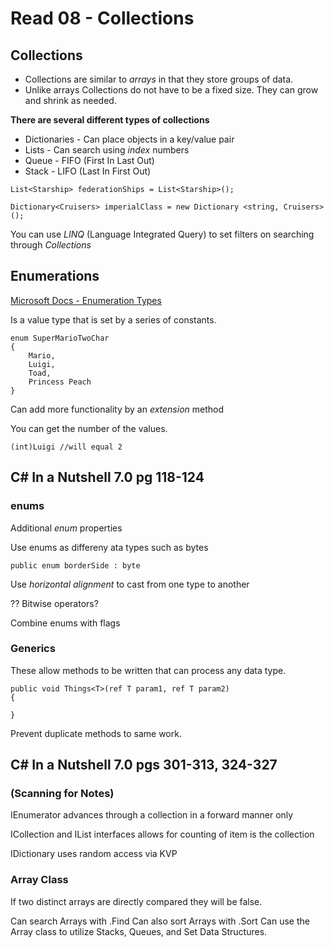 # Read 08 - Collections

## Collections

- Collections are similar to *arrays* in that they store groups of data.  
- Unlike arrays Collections do not have to be a fixed size.  They can grow and shrink as needed.

**There are several different types of collections**

+ Dictionaries - Can place objects in a key/value pair
+ Lists - Can search using *index* numbers
+ Queue - FIFO (First In Last Out)
+ Stack - LIFO (Last In First Out)

```
List<Starship> federationShips = List<Starship>();
```

```
Dictionary<Cruisers> imperialClass = new Dictionary <string, Cruisers>();
```

You can use *LINQ* (Language Integrated Query) to set filters on searching through *Collections*

## Enumerations
[Microsoft Docs - Enumeration Types](https://docs.microsoft.com/en-us/dotnet/csharp/language-reference/builtin-types/enum)

Is a value type that is set by a series of constants.  
```
enum SuperMarioTwoChar
{
    Mario,
    Luigi,
    Toad,
    Princess Peach
}
```
Can add more functionality by an *extension* method

You can get the number of the values.
```
(int)Luigi //will equal 2
```

## C# In a Nutshell 7.0 pg 118-124

### enums

Additional *enum* properties

Use enums as differeny ata types such as bytes

```
public enum borderSide : byte
```
Use *horizontal alignment* to cast from one type to another

?? Bitwise operators?

Combine enums with flags

### Generics

These allow methods to be written that can process any data type.

```
public void Things<T>(ref T param1, ref T param2)
{

}
```
Prevent duplicate methods to same work.


## C# In a Nutshell 7.0 pgs 301-313, 324-327 
### (Scanning for Notes)

IEnumerator advances through a collection in a forward manner only

ICollection and IList interfaces allows for counting of item is the collection

IDictionary uses random access via KVP

### Array Class

If two distinct arrays are directly compared they will be false.

Can search Arrays with .Find
Can also sort Arrays with .Sort
Can use the Array class to utilize Stacks, Queues, and Set Data Structures.


